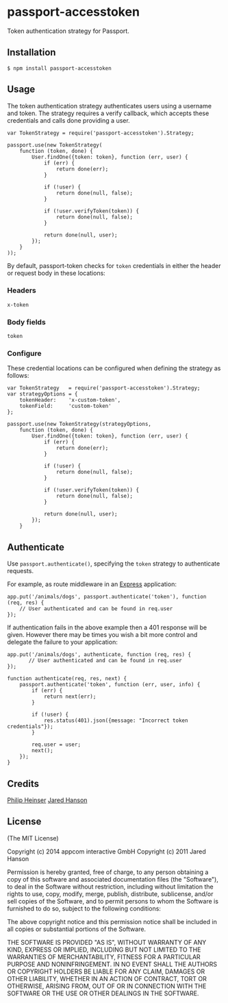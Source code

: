 passport-accesstoken
==============

Token authentication strategy for Passport.

## Installation
    $ npm install passport-accesstoken

## Usage

The token authentication strategy authenticates users using a username and token. The strategy requires a verify callback, which accepts these credentials and calls done providing a user.

    var TokenStrategy = require('passport-accesstoken').Strategy;
    
    passport.use(new TokenStrategy(
        function (token, done) {
            User.findOne({token: token}, function (err, user) {
                if (err) {
                    return done(err);
                }
                
                if (!user) {
                    return done(null, false);
                }
                
                if (!user.verifyToken(token)) {
                    return done(null, false);
                }
                
                return done(null, user);
            });
        }
    ));

By default, passport-token checks for `token` credentials in either the header or request body in these locations:

### Headers
    
    x-token
    
### Body fields

    token

### Configure

These credential locations can be configured when defining the strategy as follows:

    var TokenStrategy   = require('passport-accesstoken').Strategy;
    var strategyOptions = {
        tokenHeader:    'x-custom-token',        
        tokenField:     'custom-token'
    };
    
    passport.use(new TokenStrategy(strategyOptions,
        function (token, done) {
            User.findOne({token: token}, function (err, user) {
                if (err) {
                    return done(err);
                }
                
                if (!user) {
                    return done(null, false);
                }
                
                if (!user.verifyToken(token)) {
                    return done(null, false);
                }
                
                return done(null, user);
            });
        }
   

## Authenticate

Use `passport.authenticate()`, specifying the `token` strategy to authenticate requests.

For example, as route middleware in an [Express](http://expressjs.com/) application:

    app.put('/animals/dogs', passport.authenticate('token'), function (req, res) {
        // User authenticated and can be found in req.user
    });

If authentication fails in the above example then a 401 response will be given. However there may be times you wish a bit more control and delegate the failure to your application:

    app.put('/animals/dogs', authenticate, function (req, res) {
           // User authenticated and can be found in req.user
    });
    
    function authenticate(req, res, next) {
        passport.authenticate('token', function (err, user, info) {
            if (err) {
                return next(err);
            }
            
            if (!user) {
                res.status(401).json({message: "Incorrect token credentials"});
            }
           
            req.user = user;
            next();
        });
    }      

## Credits
[Philip Heinser](http://github.com/philipheinser)
[Jared Hanson](http://github.com/jaredhanson)

## License
(The MIT License)

Copyright (c) 2014 appcom interactive GmbH
Copyright (c) 2011 Jared Hanson

Permission is hereby granted, free of charge, to any person obtaining a copy of this software and associated documentation files (the "Software"), to deal in the Software without restriction, including without limitation the rights to use, copy, modify, merge, publish, distribute, sublicense, and/or sell copies of the Software, and to permit persons to whom the Software is furnished to do so, subject to the following conditions:

The above copyright notice and this permission notice shall be included in all copies or substantial portions of the Software.

THE SOFTWARE IS PROVIDED "AS IS", WITHOUT WARRANTY OF ANY KIND, EXPRESS OR IMPLIED, INCLUDING BUT NOT LIMITED TO THE WARRANTIES OF MERCHANTABILITY, FITNESS FOR A PARTICULAR PURPOSE AND NONINFRINGEMENT. IN NO EVENT SHALL THE AUTHORS OR COPYRIGHT HOLDERS BE LIABLE FOR ANY CLAIM, DAMAGES OR OTHER LIABILITY, WHETHER IN AN ACTION OF CONTRACT, TORT OR OTHERWISE, ARISING FROM, OUT OF OR IN CONNECTION WITH THE SOFTWARE OR THE USE OR OTHER DEALINGS IN THE SOFTWARE.
